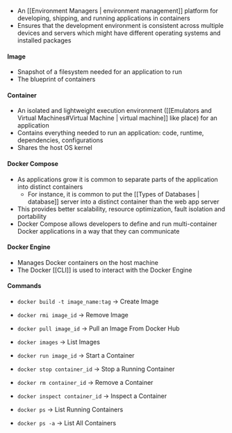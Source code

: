 - An [[Environment Managers | environment management]] platform for developing, shipping, and running applications in containers
- Ensures that the development environment is consistent across multiple devices and servers which might have different operating systems and installed packages 

#### Image
- Snapshot of a filesystem needed for an application to run
- The blueprint of containers

#### Container
- An isolated and lightweight execution environment ([[Emulators and Virtual Machines#Virtual Machine | virtual machine]] like place) for an application
- Contains everything needed to run an application: code, runtime, dependencies, configurations
- Shares the host OS kernel

#### Docker Compose
- As applications grow it is common to separate parts of the application into distinct containers
	- For instance, it is common to put the [[Types of Databases | database]] server into a distinct container than the web app server
- This provides better scalability, resource optimization, fault isolation and portability
- Docker Compose allows developers to define and run multi-container Docker applications in a way that they can communicate

#### Docker Engine 
- Manages Docker containers on the host machine
- The Docker [[CLI]] is used to interact with the Docker Engine
  
#### Commands

- `docker build -t image_name:tag` -> Create Image
- `docker rmi image_id` -> Remove Image
- `docker pull image_id` -> Pull an Image From Docker Hub
- `docker images` -> List Images

- `docker run image_id` -> Start a Container
- `docker stop container_id` -> Stop a Running Container
- `docker rm container_id` -> Remove a Container
- `docker inspect container_id` -> Inspect a Container
- `docker ps` -> List Running Containers
- `docker ps -a` -> List All Containers
